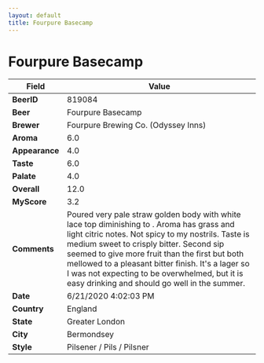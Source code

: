```yaml
---
layout: default
title: Fourpure Basecamp
---
```


# Fourpure Basecamp

| Field         | Value     |
|---------------|-----------|
| **BeerID** | 819084 |
| **Beer** | Fourpure Basecamp |
| **Brewer** | Fourpure Brewing Co. (Odyssey Inns) |
| **Aroma** | 6.0 |
| **Appearance** | 4.0 |
| **Taste** | 6.0 |
| **Palate** | 4.0 |
| **Overall** | 12.0 |
| **MyScore** | 3.2 |
| **Comments** | Poured very pale straw golden body with white lace top diminishing to . Aroma has grass and light citric notes. Not spicy to my nostrils. Taste is medium sweet to crisply bitter. Second sip seemed to give more fruit than the first but both mellowed to a pleasant bitter finish. It's a lager so I was not expecting to be overwhelmed, but it is easy drinking and should go well in the summer. |
| **Date** | 6/21/2020 4:02:03 PM |
| **Country** | England |
| **State** | Greater London |
| **City** | Bermondsey |
| **Style** | Pilsener / Pils / Pilsner |
